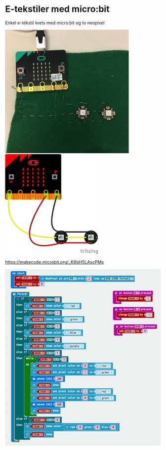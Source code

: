 # E-tekstiler med micro:bit

Enkel e-tekstil krets med micro:bit og to neopixel

<img src="https://github.com/udirbetalab/E-tekstiler/blob/master/microbit/microbit_2neopixel_.JPG" width="400" >

<img src="https://github.com/udirbetalab/E-tekstiler/blob/master/microbit/microbit_2neopixel_bb.png" width="300">

https://makecode.microbit.org/_K8bH5LAscPMs

<img src="https://github.com/udirbetalab/E-tekstiler/blob/master/microbit/microbit-kode.png">


